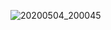 ![20200504_200045](https://user-images.githubusercontent.com/48127640/81029390-1a24aa00-8e5b-11ea-8d83-87ec2ff45000.png)
